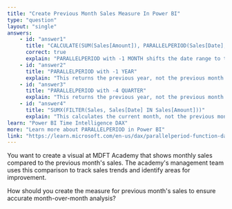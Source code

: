 ```yaml
---
title: "Create Previous Month Sales Measure In Power BI"
type: "question"
layout: "single"
answers:
    - id: "answer1"
      title: "CALCULATE(SUM(Sales[Amount]), PARALLELPERIOD(Sales[Date], -1, MONTH))"
      correct: true
      explain: "PARALLELPERIOD with -1 MONTH shifts the date range to the previous month, ideal for previous month sales."
    - id: "answer2"
      title: "PARALLELPERIOD with -1 YEAR"
      explain: "This returns the previous year, not the previous month."
    - id: "answer3"
      title: "PARALLELPERIOD with -4 QUARTER"
      explain: "This returns the previous year, not the previous month."
    - id: "answer4"
      title: "SUMX(FILTER(Sales, Sales[Date] IN Sales[Amount]))"
      explain: "This calculates the current month, not the previous month."
learn: "Power BI Time Intelligence DAX"
more: "Learn more about PARALLELPERIOD in Power BI"
link: "https://learn.microsoft.com/en-us/dax/parallelperiod-function-dax"
---
```

You want to create a visual at MDFT Academy that shows monthly sales compared to the previous month's sales. The academy's management team uses this comparison to track sales trends and identify areas for improvement.

How should you create the measure for previous month's sales to ensure accurate month-over-month analysis?
